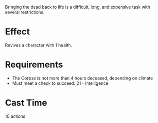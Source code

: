 Bringing the dead back to life is a difficult, long, and expensive task with several restrictions.
# Effect
  Revives a character with 1 health.
# Requirements
- The Corpse is not more than 4 hours deceased, depending on climate
- Must meet a check to succeed: 21 - Intelligence
# Cast Time
  10 actions

